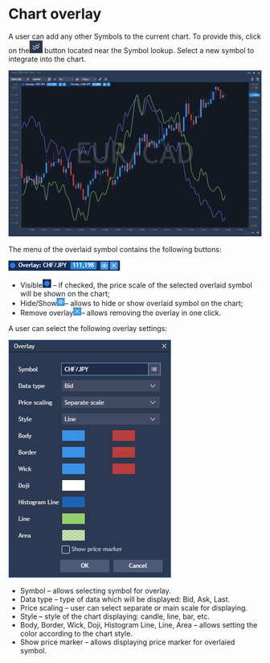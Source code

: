 # Chart overlay

A user can add any other Symbols to the current chart. To provide this, click on the![](../../../.gitbook/assets/2%20%2825%29.png)
button located near the Symbol lookup. Select a new symbol to integrate into the chart.

![](../../../.gitbook/assets/1%20%2846%29.png)


The menu of the overlaid symbol contains the following buttons:

![](../../../.gitbook/assets/3%20%2844%29.png)

* Visible![](../../../.gitbook/assets/4%20%2836%29.png)
  – if checked, the price scale of the selected overlaid symbol will be shown on the chart;
* Hide/Show![](../../../.gitbook/assets/5%20%2822%29.png)– allows to hide or show overlaid symbol on the chart;
* Remove overlay![](../../../.gitbook/assets/6%20%285%29.png)– allows removing the overlay in one click.

A user can select the following overlay settings:

![](../../../.gitbook/assets/7%20%282%29.png)

* Symbol – allows selecting symbol for overlay.
* Data type – type of data which will be displayed: Bid, Ask, Last.
* Price scaling – user can select separate or main scale for displaying.
* Style – style of the chart displaying: candle, line, bar, etc.
* Body, Border, Wick, Doji, Histogram Line, Line, Area – allows setting the color according to the chart style.
* Show price marker – allows displaying price marker for overlaied symbol.




